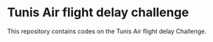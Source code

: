 # Tunis Air flight delay challenge
This repository contains codes on the Tunis Air flight delay Challenge.
